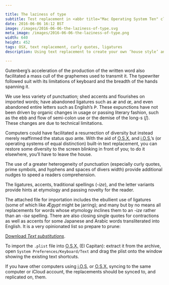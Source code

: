 ```yaml
---

title: The laziness of type
subtitle: Test replacement in <abbr title="Mac Operating System Ten" class="initialism">O.S.X.</abbr>
date: 2016-06-06 16:12 BST
image: /images/2016-06-06-the-laziness-of-type.svg
meta_image: /images/2016-06-06-the-laziness-of-type.png
width: 640
height: 452
tags: OSX, text replacement, curly quotes, ligatures
description: Using text replacement to create your own ‘house style’ and to add a little diversity to your graphemes.

---
```


Gutenberg’s acceleration of the production of the written word also facilitated a mass cull of the graphemes used to transmit it. The typewriter followed suit with its limitations of keyboard and the breadth of the hands spanning it.

We use less variety of punctuation; shed accents and flourishes on imported words; have abandoned ligatures such as *æ* and *œ*, and even abandoned entire letters such as English’s *Þ*. These expunctions have not been driven by organic changes in usage or passing literary fashion, such as the ebb and flow of semi-colon use or the demise of the long-s (*ſ*). These changes are due to technical limitations.

Computers could have facilitated a resurrection of diversity but instead merely reaffirmed the status quo ante. With the aid of <abbr title="Mac Operating System Ten" class="initialism">O.S.X.</abbr> and <abbr title="Apple’s touchscreen operating system" class="initialism">i.O.S.</abbr>’s (or operating systems of equal distinction) built-in text replacement, you can restore some diversity to the screen blinking in front of you; to do it elsewhere, you’ll have to leave the house.

The use of a greater heterogeneity of punctuation (especially curly quotes, prime symbols, and hyphens and spaces of divers width) provide additional nudges to speed a readers comprehension.

The ligatures, accents, traditional spellings (-*ize*), and the letter variants provide hints at etymology and passing novelty for the reader.

The attached file for importation includes the ebullient use of ligatures (some of which like *Ægypt* might be jarring); and many but by no means all replacements for words whose etymology inclines them to an -*ize* rather than an -*ise* spelling. There are also closing single quotes for contractions as well as accents for some Japanese and Arabic words transliterated into English. It is a very opinionated list so prepare to prune:

<a href="/downloads/Text Substitutions.plist.7z" download="Text Substitutions.plist.7z">Download <em>Text substitutions</em></a>.

To import the `.plist` file into <abbr title="Mac Operating System Ten" class="initialism">O.S.X.</abbr> (El Capitan): extract it from the archive, open `System Preferences/Keyboard/Text` and drag the plist onto the window showing the existing text shortcuts.

If you have other computers using <abbr title="Apple’s touchscreen operating system" class="initialism">i.O.S.</abbr> or <abbr title="Mac Operating System Ten" class="initialism">O.S.X.</abbr> syncing to the same computer or iCloud account, the replacements should be synced to, and replicated on, them.
